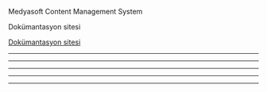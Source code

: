 Medyasoft Content Management System

Dokümantasyon sitesi

[Dokümantasyon sitesi](https://github.com/Medyasoft/mcms/wiki)


------------------------------------
------------------------------------
------------------------------------
------------------------------------
------------------------------------


